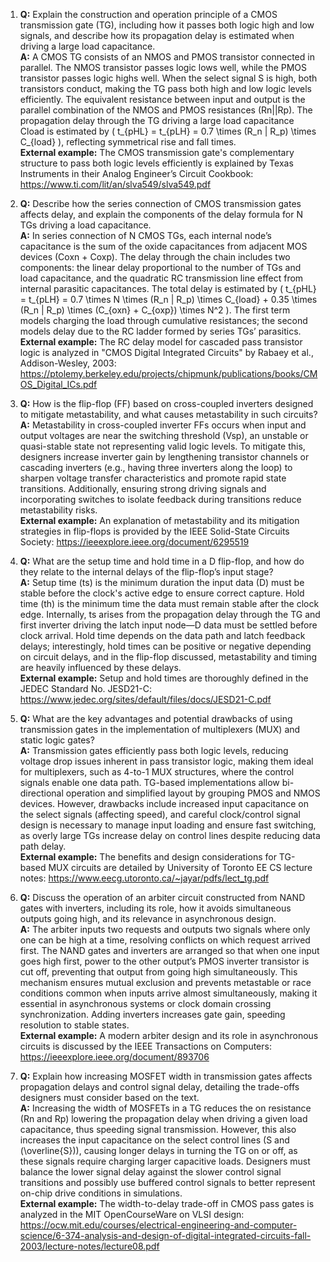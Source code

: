 1. **Q:** Explain the construction and operation principle of a CMOS transmission gate (TG), including how it passes both logic high and low signals, and describe how its propagation delay is estimated when driving a large load capacitance.  
   **A:** A CMOS TG consists of an NMOS and PMOS transistor connected in parallel. The NMOS transistor passes logic lows well, while the PMOS transistor passes logic highs well. When the select signal S is high, both transistors conduct, making the TG pass both high and low logic levels efficiently. The equivalent resistance between input and output is the parallel combination of the NMOS and PMOS resistances (Rn||Rp). The propagation delay through the TG driving a large load capacitance Cload is estimated by \( t_{pHL} = t_{pLH} = 0.7 \times (R_n \| R_p) \times C_{load} \), reflecting symmetrical rise and fall times.  
   **External example:** The CMOS transmission gate's complementary structure to pass both logic levels efficiently is explained by Texas Instruments in their Analog Engineer’s Circuit Cookbook: https://www.ti.com/lit/an/slva549/slva549.pdf

2. **Q:** Describe how the series connection of CMOS transmission gates affects delay, and explain the components of the delay formula for N TGs driving a load capacitance.  
   **A:** In series connection of N CMOS TGs, each internal node’s capacitance is the sum of the oxide capacitances from adjacent MOS devices (Coxn + Coxp). The delay through the chain includes two components: the linear delay proportional to the number of TGs and load capacitance, and the quadratic RC transmission line effect from internal parasitic capacitances. The total delay is estimated by \( t_{pHL} = t_{pLH} = 0.7 \times N \times (R_n \| R_p) \times C_{load} + 0.35 \times (R_n \| R_p) \times (C_{oxn} + C_{oxp}) \times N^2 \). The first term models charging the load through cumulative resistances; the second models delay due to the RC ladder formed by series TGs’ parasitics.  
   **External example:** The RC delay model for cascaded pass transistor logic is analyzed in "CMOS Digital Integrated Circuits" by Rabaey et al., Addison-Wesley, 2003: https://ptolemy.berkeley.edu/projects/chipmunk/publications/books/CMOS_Digital_ICs.pdf

3. **Q:** How is the flip-flop (FF) based on cross-coupled inverters designed to mitigate metastability, and what causes metastability in such circuits?  
   **A:** Metastability in cross-coupled inverter FFs occurs when input and output voltages are near the switching threshold (Vsp), an unstable or quasi-stable state not representing valid logic levels. To mitigate this, designers increase inverter gain by lengthening transistor channels or cascading inverters (e.g., having three inverters along the loop) to sharpen voltage transfer characteristics and promote rapid state transitions. Additionally, ensuring strong driving signals and incorporating switches to isolate feedback during transitions reduce metastability risks.  
   **External example:** An explanation of metastability and its mitigation strategies in flip-flops is provided by the IEEE Solid-State Circuits Society: https://ieeexplore.ieee.org/document/6295519

4. **Q:** What are the setup time and hold time in a D flip-flop, and how do they relate to the internal delays of the flip-flop’s input stage?  
   **A:** Setup time (ts) is the minimum duration the input data (D) must be stable before the clock's active edge to ensure correct capture. Hold time (th) is the minimum time the data must remain stable after the clock edge. Internally, ts arises from the propagation delay through the TG and first inverter driving the latch input node—D data must be settled before clock arrival. Hold time depends on the data path and latch feedback delays; interestingly, hold times can be positive or negative depending on circuit delays, and in the flip-flop discussed, metastability and timing are heavily influenced by these delays.  
   **External example:** Setup and hold times are thoroughly defined in the JEDEC Standard No. JESD21-C: https://www.jedec.org/sites/default/files/docs/JESD21-C.pdf

5. **Q:** What are the key advantages and potential drawbacks of using transmission gates in the implementation of multiplexers (MUX) and static logic gates?  
   **A:** Transmission gates efficiently pass both logic levels, reducing voltage drop issues inherent in pass transistor logic, making them ideal for multiplexers, such as 4-to-1 MUX structures, where the control signals enable one data path. TG-based implementations allow bi-directional operation and simplified layout by grouping PMOS and NMOS devices. However, drawbacks include increased input capacitance on the select signals (affecting speed), and careful clock/control signal design is necessary to manage input loading and ensure fast switching, as overly large TGs increase delay on control lines despite reducing data path delay.  
   **External example:** The benefits and design considerations for TG-based MUX circuits are detailed by University of Toronto EE CS lecture notes: https://www.eecg.utoronto.ca/~jayar/pdfs/lect_tg.pdf

6. **Q:** Discuss the operation of an arbiter circuit constructed from NAND gates with inverters, including its role, how it avoids simultaneous outputs going high, and its relevance in asynchronous design.  
   **A:** The arbiter inputs two requests and outputs two signals where only one can be high at a time, resolving conflicts on which request arrived first. The NAND gates and inverters are arranged so that when one input goes high first, power to the other output’s PMOS inverter transistor is cut off, preventing that output from going high simultaneously. This mechanism ensures mutual exclusion and prevents metastable or race conditions common when inputs arrive almost simultaneously, making it essential in asynchronous systems or clock domain crossing synchronization. Adding inverters increases gate gain, speeding resolution to stable states.  
   **External example:** A modern arbiter design and its role in asynchronous circuits is discussed by the IEEE Transactions on Computers: https://ieeexplore.ieee.org/document/893706

7. **Q:** Explain how increasing MOSFET width in transmission gates affects propagation delays and control signal delay, detailing the trade-offs designers must consider based on the text.  
   **A:** Increasing the width of MOSFETs in a TG reduces the on resistance (Rn and Rp) lowering the propagation delay when driving a given load capacitance, thus speeding signal transmission. However, this also increases the input capacitance on the select control lines (S and \(\overline{S}\)), causing longer delays in turning the TG on or off, as these signals require charging larger capacitive loads. Designers must balance the lower signal delay against the slower control signal transitions and possibly use buffered control signals to better represent on-chip drive conditions in simulations.  
   **External example:** The width-to-delay trade-off in CMOS pass gates is analyzed in the MIT OpenCourseWare on VLSI design: https://ocw.mit.edu/courses/electrical-engineering-and-computer-science/6-374-analysis-and-design-of-digital-integrated-circuits-fall-2003/lecture-notes/lecture08.pdf
